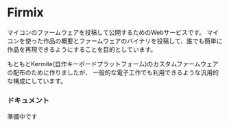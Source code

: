 # Firmix

マイコンのファームウェアを投稿して公開するためのWebサービスです。
マイコンを使った作品の概要とファームウェアのバイナリを投稿して、誰でも簡単に作品を再現できるようにすることを目的としています。

もともとKermite(自作キーボードプラットフォーム)のカスタムファームウェアの配布のために作りましたが、
一般的な電子工作でも利用できるような汎用的な構成にしています。

### ドキュメント

準備中です

